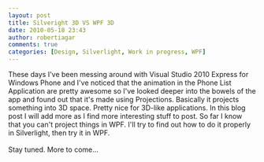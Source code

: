 ```yaml
---
layout: post
title: Silveright 3D VS WPF 3D
date: 2010-05-18 23:43
author: robertiagar
comments: true
categories: [Design, Silverlight, Work in progress, WPF]
---
```

These days I've been messing around with Visual Studio 2010 Express for Windows Phone and I've noticed that the animation in the Phone List Application are pretty awesome so I've looked deeper into the bowels of the app and found out that it's made using Projections. Basically it projects something into 3D space. Pretty nice for 3D-like applications. In this blog post I will add more as I find more interesting stuff to post. So far I know that you can't project things in WPF. I'll try to find out how to do it properly in Silverlight, then try it in WPF.<br /><br />Stay tuned. More to come…
